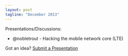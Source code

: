 ```yaml
---
layout: post
tagline: "December 2013"
---
```


Presentations/Discussions:

* @nobletrout - Hacking the mobile network core (LTE)

Got an idea? [Submit a Presentation](/masshackers.com/submit_a_presentation.html)
